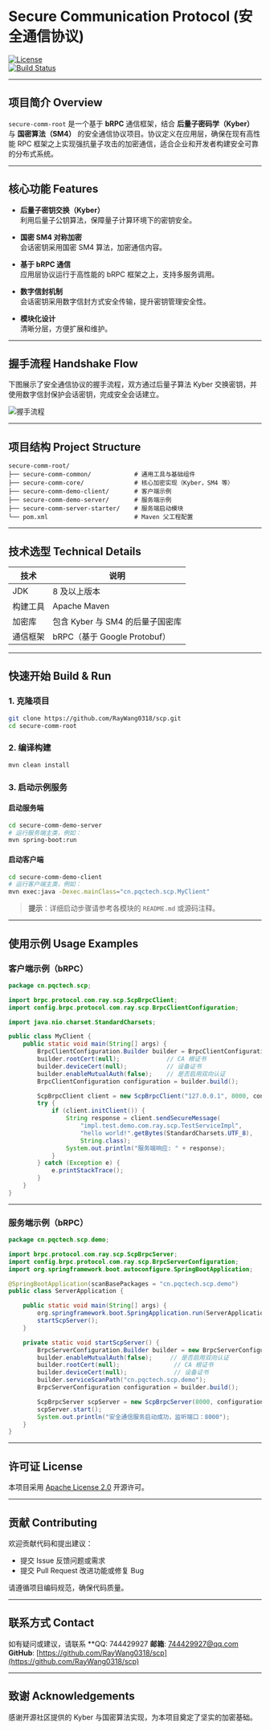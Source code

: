 
# Secure Communication Protocol (安全通信协议)

[![License](https://img.shields.io/badge/License-Apache%202.0-blue.svg)](https://www.apache.org/licenses/LICENSE-2.0)  
[![Build Status](https://img.shields.io/badge/build-passing-brightgreen)](https://github.com/RayWang0318/scp/actions)

---

## 项目简介 Overview

`secure-comm-root` 是一个基于 **bRPC** 通信框架，结合 **后量子密码学（Kyber）** 与 **国密算法（SM4）** 的安全通信协议项目。协议定义在应用层，确保在现有高性能 RPC 框架之上实现强抗量子攻击的加密通信，适合企业和开发者构建安全可靠的分布式系统。

---

## 核心功能 Features

- **后量子密钥交换（Kyber）**  
  利用后量子公钥算法，保障量子计算环境下的密钥安全。
  
- **国密 SM4 对称加密**  
  会话密钥采用国密 SM4 算法，加密通信内容。
  
- **基于 bRPC 通信**  
  应用层协议运行于高性能的 bRPC 框架之上，支持多服务调用。
  
- **数字信封机制**  
  会话密钥采用数字信封方式安全传输，提升密钥管理安全性。
  
- **模块化设计**  
  清晰分层，方便扩展和维护。

---

## 握手流程 Handshake Flow

下图展示了安全通信协议的握手流程，双方通过后量子算法 Kyber 交换密钥，并使用数字信封保护会话密钥，完成安全会话建立。

![握手流程](docs/握手流程.png)

---

## 项目结构 Project Structure

```
secure-comm-root/
├── secure-comm-common/            # 通用工具与基础组件
├── secure-comm-core/              # 核心加密实现（Kyber，SM4 等）
├── secure-comm-demo-client/       # 客户端示例
├── secure-comm-demo-server/       # 服务端示例
├── secure-comm-server-starter/    # 服务端启动模块
└── pom.xml                        # Maven 父工程配置
```

---

## 技术选型 Technical Details

| 技术            | 说明                               |
|-----------------|----------------------------------|
| JDK             | 8 及以上版本                       |
| 构建工具        | Apache Maven                     |
| 加密库          | 包含 Kyber 与 SM4 的后量子国密库  |
| 通信框架        | bRPC（基于 Google Protobuf）     |

---

## 快速开始 Build & Run

### 1. 克隆项目

```bash
git clone https://github.com/RayWang0318/scp.git
cd secure-comm-root
```

### 2. 编译构建

```bash
mvn clean install
```

### 3. 启动示例服务

#### 启动服务端

```bash
cd secure-comm-demo-server
# 运行服务端主类，例如：
mvn spring-boot:run
```

#### 启动客户端

```bash
cd secure-comm-demo-client
# 运行客户端主类，例如：
mvn exec:java -Dexec.mainClass="cn.pqctech.scp.MyClient"
```

> **提示**：详细启动步骤请参考各模块的 `README.md` 或源码注释。

---

## 使用示例 Usage Examples

### 客户端示例（bRPC）

```java
package cn.pqctech.scp;

import brpc.protocol.com.ray.scp.ScpBrpcClient;
import config.brpc.protocol.com.ray.scp.BrpcClientConfiguration;

import java.nio.charset.StandardCharsets;

public class MyClient {
    public static void main(String[] args) {
        BrpcClientConfiguration.Builder builder = BrpcClientConfiguration.builder();
        builder.rootCert(null);             // CA 根证书
        builder.deviceCert(null);           // 设备证书
        builder.enableMutualAuth(false);    // 是否启用双向认证
        BrpcClientConfiguration configuration = builder.build();

        ScpBrpcClient client = new ScpBrpcClient("127.0.0.1", 8000, configuration);
        try {
            if (client.initClient()) {
                String response = client.sendSecureMessage(
                    "impl.test.demo.com.ray.scp.TestServiceImpl",
                    "hello world!".getBytes(StandardCharsets.UTF_8),
                    String.class);
                System.out.println("服务端响应: " + response);
            }
        } catch (Exception e) {
            e.printStackTrace();
        }
    }
}
```

---

### 服务端示例（bRPC）

```java
package cn.pqctech.scp.demo;

import brpc.protocol.com.ray.scp.ScpBrpcServer;
import config.brpc.protocol.com.ray.scp.BrpcServerConfiguration;
import org.springframework.boot.autoconfigure.SpringBootApplication;

@SpringBootApplication(scanBasePackages = "cn.pqctech.scp.demo")
public class ServerApplication {

    public static void main(String[] args) {
        org.springframework.boot.SpringApplication.run(ServerApplication.class, args);
        startScpServer();
    }

    private static void startScpServer() {
        BrpcServerConfiguration.Builder builder = new BrpcServerConfiguration.Builder();
        builder.enableMutualAuth(false);     // 是否启用双向认证
        builder.rootCert(null);               // CA 根证书
        builder.deviceCert(null);             // 设备证书
        builder.serviceScanPath("cn.pqctech.scp.demo");
        BrpcServerConfiguration configuration = builder.build();

        ScpBrpcServer scpServer = new ScpBrpcServer(8000, configuration);
        scpServer.start();
        System.out.println("安全通信服务启动成功，监听端口：8000");
    }
}
```

---

## 许可证 License

本项目采用 [Apache License 2.0](https://www.apache.org/licenses/LICENSE-2.0) 开源许可。

---

## 贡献 Contributing

欢迎贡献代码和提出建议：

- 提交 Issue 反馈问题或需求
- 提交 Pull Request 改进功能或修复 Bug

请遵循项目编码规范，确保代码质量。

---

## 联系方式 Contact

如有疑问或建议，请联系
**QQ: 744429927
**邮箱**: 744429927@qq.com
**GitHub**: [https://github.com/RayWang0318/scp](https://github.com/RayWang0318/scp)

---

## 致谢 Acknowledgements

感谢开源社区提供的 Kyber 与国密算法实现，为本项目奠定了坚实的加密基础。
